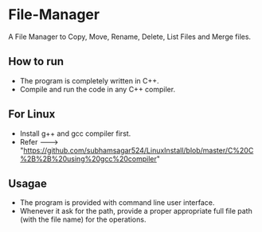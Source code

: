 # File-Manager
A File Manager to Copy, Move, Rename, Delete, List Files and Merge files.

## How to run

- The program is completely written in C++.
- Compile and run the code in any C++ compiler.
  
## For Linux

- Install g++ and gcc compiler first. 
- Refer ---> "https://github.com/subhamsagar524/LinuxInstall/blob/master/C%20C%2B%2B%20using%20gcc%20compiler"
    
## Usagae
 
- The program is provided with command line user interface.
- Whenever it ask for the path, provide a proper appropriate full file path (with the file name) for the operations.
